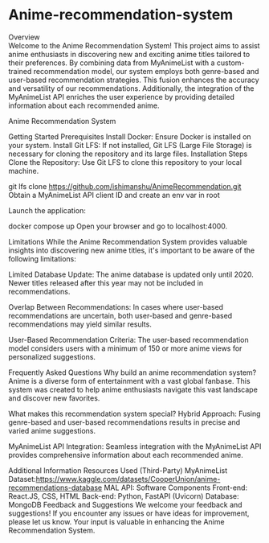 # Anime-recommendation-system
Overview <br>
Welcome to the Anime Recommendation System! This project aims to assist anime enthusiasts in discovering new and exciting anime titles tailored to their preferences. By combining data from MyAnimeList with a custom-trained recommendation model, our system employs both genre-based and user-based recommendation strategies. This fusion enhances the accuracy and versatility of our recommendations. Additionally, the integration of the MyAnimeList API enriches the user experience by providing detailed information about each recommended anime.

Anime Recommendation System

Getting Started
Prerequisites
Install Docker: Ensure Docker is installed on your system.
Install Git LFS: If not installed, Git LFS (Large File Storage) is necessary for cloning the repository and its large files.
Installation Steps
Clone the Repository: Use Git LFS to clone this repository to your local machine.


git lfs clone https://github.com/ishimanshu/AnimeRecommendation.git
Obtain a MyAnimeList API client ID and create an env var in root

Launch the application:


docker compose up
Open your browser and go to localhost:4000.

Limitations
While the Anime Recommendation System provides valuable insights into discovering new anime titles, it's important to be aware of the following limitations:

Limited Database Update: The anime database is updated only until 2020. Newer titles released after this year may not be included in recommendations.

Overlap Between Recommendations: In cases where user-based recommendations are uncertain, both user-based and genre-based recommendations may yield similar results.

User-Based Recommendation Criteria: The user-based recommendation model considers users with a minimum of 150 or more anime views for personalized suggestions.

Frequently Asked Questions
Why build an anime recommendation system?
Anime is a diverse form of entertainment with a vast global fanbase. This system was created to help anime enthusiasts navigate this vast landscape and discover new favorites.

What makes this recommendation system special?
Hybrid Approach: Fusing genre-based and user-based recommendations results in precise and varied anime suggestions.

MyAnimeList API Integration: Seamless integration with the MyAnimeList API provides comprehensive information about each recommended anime.

Additional Information
Resources Used (Third-Party)
MyAnimeList Dataset:https://www.kaggle.com/datasets/CooperUnion/anime-recommendations-database
MAL API:
Software Components
Front-end: React.JS, CSS, HTML
Back-end: Python, FastAPI (Uvicorn)
Database: MongoDB
Feedback and Suggestions
We welcome your feedback and suggestions! If you encounter any issues or have ideas for improvement, please let us know. Your input is valuable in enhancing the Anime Recommendation System.
